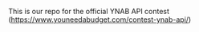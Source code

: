 This is our repo for the official YNAB API contest (https://www.youneedabudget.com/contest-ynab-api/)